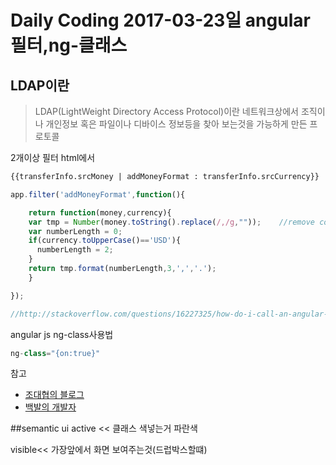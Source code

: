 # Daily Coding 2017-03-23일 angular 필터,ng-클래스

## LDAP이란
> LDAP(LightWeight Directory Access Protocol)이란 네트워크상에서 조직이나 개인정보 혹은 파일이나 디바이스 정보등을 찾아 보는것을 가능하게 만든 프로토콜


2개이상 필터 html에서
```html
{{transferInfo.srcMoney | addMoneyFormat : transferInfo.srcCurrency}}
```

```javascript
app.filter('addMoneyFormat',function(){

	return function(money,currency){
    var tmp = Number(money.toString().replace(/,/g,""));	//remove commas
    var numberLength = 0;
    if(currency.toUpperCase()=='USD'){
      numberLength = 2;
    }
    return tmp.format(numberLength,3,',','.');
	}

});

//http://stackoverflow.com/questions/16227325/how-do-i-call-an-angular-js-filter-with-multiple-arguments
```

angular js ng-class사용법
```javascript
ng-class="{on:true}"
```






참고
* [조대협의 블로그](http://bcho.tistory.com/851)
* [백발의 개발자](http://m.blog.naver.com/jjoommnn/130181901609)



##semantic ui
active << 클래스 색넣는거 파란색

visible<< 가장앞에서 화면 보여주는것(드럽박스할떄)
